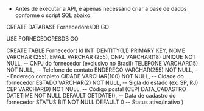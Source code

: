  - Antes de executar a API, é apenas necessário criar a base de dados conforme o script SQL abaixo:

CREATE DATABASE FornecedoresDB
GO

USE FORNECEDORESDB
GO

CREATE TABLE Fornecedor(
		Id INT  IDENTITY(1,1) PRIMARY KEY,
		NOME VARCHAR  (255),
		EMAIL VARCHAR  (255),
		CNPJ VARCHAR(18) UNIQUE NOT NULL,               -- CNPJ do fornecedor (exclusivo no Brasil)
		TELEFONE VARCHAR(15) NOT NULL,                      -- Telefone de contato
		ENDERECO VARCHAR(255) NOT NULL,                 -- Endereço completo
		CIDADE VARCHAR(100) NOT NULL,                   -- Cidade do fornecedor
		ESTADO VARCHAR(2) NOT NULL,                     -- Sigla do estado (ex: SP, RJ)
		CEP VARCHAR(9) NOT NULL,                        -- Código postal (CEP)
		DATA_CADASTRO DATETIME NOT NULL DEFAULT GETDATE(), -- Data de cadastro do fornecedor
		STATUS BIT NOT NULL DEFAULT 0            -- Status ativo/inativo
)
